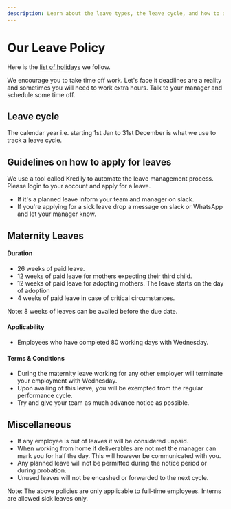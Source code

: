 ```yaml
---
description: Learn about the leave types, the leave cycle, and how to apply for leaves.
---
```


# Our Leave Policy

Here is the [list of holidays](../benefits-and-perks/holiday-list.md) we follow.

We encourage you to take time off work. Let's face it deadlines are a reality and sometimes you will need to work extra hours. Talk to your manager and schedule some time off.&#x20;

## Leave cycle

The calendar year i.e. starting 1st Jan to 31st December is what we use to track a leave cycle.

## Guidelines on how to apply for leaves

We use a tool called Kredily to automate the leave management process. Please login to your account and apply for a leave.

* If it's a planned leave inform your team and manager on slack.
* If you're applying for a sick leave drop a message on slack or WhatsApp and let your manager know.

## Maternity Leaves

#### Duration

* 26 weeks of paid leave.
* 12 weeks of paid leave for mothers expecting their third child.
* 12 weeks of paid leave for adopting mothers. The leave starts on the day of adoption
* 4 weeks of paid leave in case of critical circumstances.

Note: 8 weeks of leaves can be availed before the due date.

#### Applicability

* Employees who have completed 80 working days with Wednesday.

#### Terms & Conditions

* During the maternity leave working for any other employer will terminate your employment with Wednesday.
* Upon availing of this leave, you will be exempted from the regular performance cycle.
* Try and give your team as much advance notice as possible.

## Miscellaneous&#x20;

* If any employee is out of leaves it will be considered unpaid.
* When working from home if deliverables are not met the manager can mark you for half the day. This will however be communicated with you.
* Any planned leave will not be permitted during the notice period or during probation.
* Unused leaves will not be encashed or forwarded to the next cycle.

Note: The above policies are only applicable to full-time employees. Interns are allowed sick leaves only.
